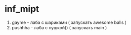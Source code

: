 # inf_mipt
 1) gayme - лаба с шариками ( запускать awesome balls )          
 2) pushhha - лаба с пушкой)) ( запускать main )
